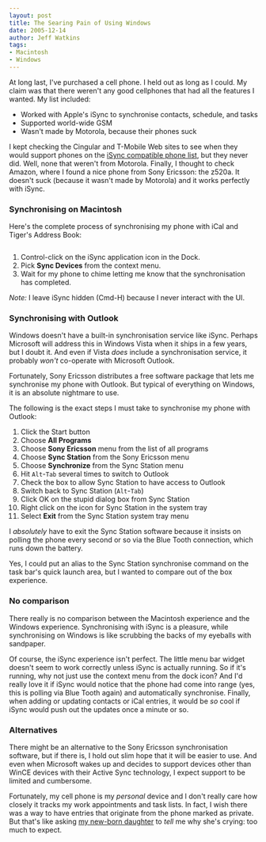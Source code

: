 ```yaml
---
layout: post
title: The Searing Pain of Using Windows
date: 2005-12-14
author: Jeff Watkins
tags:
- Macintosh
- Windows
---
```


At long last, I've purchased a cell phone. I held out as long as I could. My claim was that there weren't any good cellphones that had all the features I wanted. My list included:

* Worked with Apple's iSync to synchronise contacts, schedule, and tasks
* Supported world-wide GSM
* Wasn't made by Motorola, because their phones suck

I kept checking the Cingular and T-Mobile Web sites to see when they would support phones on the [iSync compatible phone list](http://apple.com/isync/), but they never did. Well, none that weren't from Motorola. Finally, I thought to check Amazon, where I found a nice phone from Sony Ericsson: the z520a. It doesn't suck (because it wasn't made by Motorola) and it works perfectly with iSync.

### Synchronising on Macintosh ###

Here's the complete process of synchronising my phone with iCal and Tiger's Address Book:

<div class="figure">
<img class="photo" src="http://nerd.newburyportion.com/wp-content/uploads/2005/12/isync.gif" alt=""/>
</div>

1. Control-click on the iSync application icon in the Dock.
2. Pick **Sync Devices** from the context menu.
3. Wait for my phone to chime letting me know that the synchronisation has completed.

*Note:* I leave iSync hidden (Cmd-H) because I never interact with the UI.

### Synchronising with Outlook ###

Windows doesn't have a built-in synchronisation service like iSync. Perhaps Microsoft will address this in Windows Vista when it ships in a few years, but I doubt it. And even if Vista *does* include a synchronisation service, it probably *won't* co-operate with Microsoft Outlook.

Fortunately, Sony Ericsson distributes a free software package that lets me synchronise my phone with Outlook. But typical of everything on Windows, it is an absolute nightmare to use.

The following is the exact steps I must take to synchronise my phone with Outlook:

1. Click the Start button
2. Choose **All Programs**
3. Choose **Sony Ericsson** menu from the list of all programs
4. Choose **Sync Station** from the Sony Ericsson menu
5. Choose **Synchronize** from the Sync Station menu
    <div class="figure">
    <img src="http://nerd.newburyportion.com/wp-content/uploads/2005/12/sync.gif" alt=""/>
    </div>
6. Hit `Alt`-`Tab` several times to switch to Outlook
7. Check the box to allow Sync Station to have access to Outlook
    <div class="figure">
    <img src="http://nerd.newburyportion.com/wp-content/uploads/2005/12/outlook.gif" alt=""/>
    </div>
8. Switch back to Sync Station (`Alt`-`Tab`)
9. Click OK on the stupid dialog box from Sync Station
    <div class="figure">
    <img src="http://nerd.newburyportion.com/wp-content/uploads/2005/12/complete.gif" alt=""/>
    </div>
10. Right click on the icon for Sync Station in the system tray
11. Select **Exit** from the Sync Station system tray menu

I *absolutely* have to exit the Sync Station software because it insists on polling the phone every second or so via the Blue Tooth connection, which runs down the battery.

Yes, I could put an alias to the Sync Station synchronise command on the task bar's quick launch area, but I wanted to compare out of the box experience.

### No comparison ###

There really is no comparison between the Macintosh experience and the Windows experience. Synchronising with iSync is a pleasure, while synchronising on Windows is like scrubbing the backs of my eyeballs with sandpaper.

Of course, the iSync experience isn't perfect. The little menu bar widget doesn't seem to work correctly unless iSync is actually running. So if it's running, why not just use the context menu from the dock icon? And I'd really love it if iSync would notice that the phone had come into range (yes, this is polling via Blue Tooth again) and automatically synchronise. Finally, when adding or updating contacts or iCal entries, it would be *so* cool if iSync would push out the updates once a minute or so.

### Alternatives ###

There might be an alternative to the Sony Ericsson synchronisation software, but if there is, I hold out slim hope that it will be easier to use. And even when Microsoft wakes up and decides to support devices other than WinCE devices with their Active Sync technology, I expect support to be limited and cumbersome.

Fortunately, my cell phone is my *personal* device and I don't really care how closely it tracks my work appointments and task lists. In fact, I wish there was a way to have entries that originate from the phone marked as private. But that's like asking [my new-born daughter](http://newburyportion.com/2005/12/molly-elizabeth-watkins) to *tell* me why she's crying: too much to expect.
